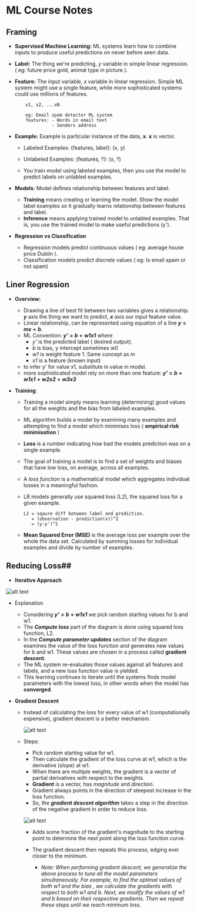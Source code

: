 # ML Course Notes

## Framing

- **Supervised Machine Learning:** ML systems learn how to combine inputs to produce useful predictions on never before seen data.

- **Label:**  The thing we're predicting, *y* variable in simple linear regression. ( eg: future price gold, animal type in picture ).

- **Feature:** The input variable, *x* variable in linear regression. Simple ML system might use a single feature, while more sophisticated systems could use millions of features.

          x1, x2, ...xN

          eg: Email spam detector ML system
          features: - Words in email text
                    - Senders address

- **Example:** Example is particular instance of  the data, **x**. **x** is vector.
  - Labeled Examples: {features, label}: (x, y)
  - Unlabeled Examples: {features, ?}: (x, ?)

  - You train model using labeled examples, then you use the model to predict labels on unlabled examples.

- **Models**: Model defines relationship between features and label.
  - **Training** means creating or learning the model. Show the model label examples so it gradually learns relationship between features and label.
  - **Inference** means applying trained model to unlabled examples. That is, you use the trained model to make useful predictions (y').


- **Regression vs Classification**
  - Regression models predict continuous values
  ( eg: average house price Dublin ).
  - Classification models predict discrete values
  ( eg: Is email spam or not spam)

## Liner Regression

- **Overview:**
  - Drawing a line of best fit between two variables gives a relationship. ***y*** axis  the thing we want to predict, ***x*** axis our input feature value.
  - Linear relationship, can be represented using equation of a line ***y*** **=** ***mx*** **+** ***b***.
  - ML Convention: ***y'*** **=** ***b*** **+** ***w1x1*** where
    - *y'* is the predicted label ( desired output).
    - *b* is bias, y intercept sometimes w0
    - *w1* is weight feature 1. Same concept as *m*
    - *x1* is a feature (known input)
  - to infer y' for value x1, substitute in value in model.
  - more sophisticated model rely on more than one feature: ***y'*** **=** ***b*** **+** ***w1x1*** **+** ***w2x2*** **+** ***w3x3***

- **Training**:

  - Training a model simply means learning        (determining) good values for all the weights and the bias from labeled examples.
  - ML algorithm builds a model by examining many examples and attempting to find a model which minimises loss ( **empirical risk minimisation** )
  - **Loss** is a number indicating how bad the models prediction was on a single example.
  - The goal of training a model is to find a set of weights and biases that have low loss, on average, across all examples.
  - A *loss function* is a mathematical model which aggregates individual losses in a meaningful fashion.
  - LR models generally use squared loss (L2), the squared loss for a given example.

        L2 = sqaure diff between label and prediction.
           = (observation - prediction(x))^2
           = (y-y')^2
  - **Mean Squared Error (MSE)** is the average loss per example over the whole the data set. Calculated by summing losses for individual examples and divide by number of examples.


## Reducing Loss##
- **Iterative Approach**


![alt text](https://developers.google.com/machine-learning/crash-course/images/GradientDescentDiagram.svg)

  - Explanation
      - Considering ***y'*** **=** ***b*** **+** ***w1x1*** we pick random starting values for b and w1.
      - The ***Compute loss*** part of the diagram is done using squared loss function, L2.
      - In the ***Compute parameter updates*** section of the diagram examines the value of the loss function and generates new values for b and w1. These values are chosen in a process called **gradient descent**.
      - The ML system re-evaluates those values against all features and labels, and a new loss function value is yielded.
      - This learning continues to iterate until the systems finds model parameters with the lowest loss, in other words when the model has **converged**.

- **Gradient Descent**
  - Instead of calculating the loss for every value of w1 (computationally expensive), gradient descent is a better mechanism.

    ![alt text](https://developers.google.com/machine-learning/crash-course/images/GradientDescentStartingPoint.svg)
  - Steps:
    - Pick random starting value for w1.
    - Then calculate the gradient of the loss curve at w1, which is the derivative (slope) at w1.
    - When there are multiple weights, the gradient is a vector of partial derivatives with respect to the weights.
    - **Gradient** is a vector, has *magnitude* and *direction*.
    - Gradient always points in the direction of steepest increase in the loss function.
    - So, the ***gradient descent algorithm*** takes a step in the direction of the negative gradient in order to reduce loss.

    ![alt text](https://developers.google.com/machine-learning/crash-course/images/GradientDescentNegativeGradient.svg)

    - Adds some fraction of the gradient's magnitude to the starting point to determine the next point along the loss function curve.
    - The gradient descent then repeats this process, edging ever closer to the minimum.

       - *Note: When performing gradient descent, we generalize the above process to tune all the model parameters simultaneously. For example, to find the optimal values of both w1 and the bias , we calculate the gradients with respect to both w1 and b. Next, we modify the values of w1 and b based on their respective gradients. Then we repeat these steps until we reach minimum loss.*
